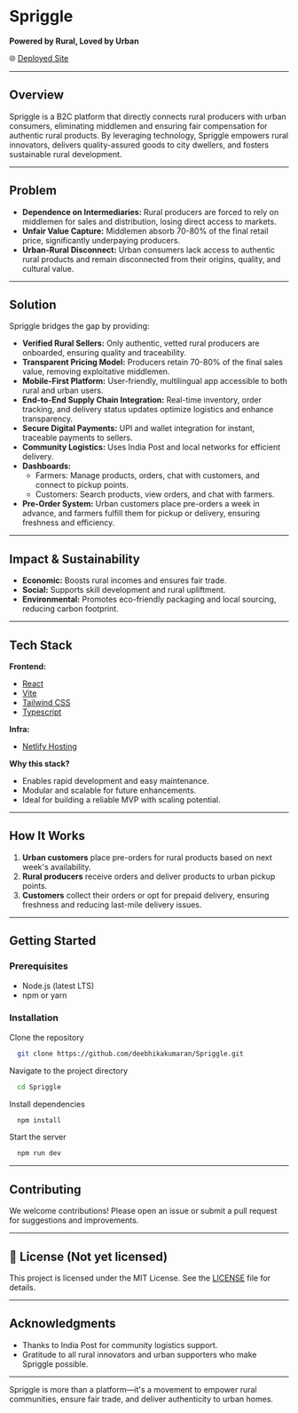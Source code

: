 # Spriggle

**Powered by Rural, Loved by Urban**

🌐 [Deployed Site](https://spriggle.netlify.app/)

---

## Overview

Spriggle is a B2C platform that directly connects rural producers with urban consumers, eliminating middlemen and ensuring fair compensation for authentic rural products. By leveraging technology, Spriggle empowers rural innovators, delivers quality-assured goods to city dwellers, and fosters sustainable rural development.

---

## Problem

- **Dependence on Intermediaries:** Rural producers are forced to rely on middlemen for sales and distribution, losing direct access to markets.
- **Unfair Value Capture:** Middlemen absorb 70-80% of the final retail price, significantly underpaying producers.
- **Urban-Rural Disconnect:** Urban consumers lack access to authentic rural products and remain disconnected from their origins, quality, and cultural value.

---

## Solution

Spriggle bridges the gap by providing:

- **Verified Rural Sellers:** Only authentic, vetted rural producers are onboarded, ensuring quality and traceability.
- **Transparent Pricing Model:** Producers retain 70-80% of the final sales value, removing exploitative middlemen.
- **Mobile-First Platform:** User-friendly, multilingual app accessible to both rural and urban users.
- **End-to-End Supply Chain Integration:** Real-time inventory, order tracking, and delivery status updates optimize logistics and enhance transparency.
- **Secure Digital Payments:** UPI and wallet integration for instant, traceable payments to sellers.
- **Community Logistics:** Uses India Post and local networks for efficient delivery.
- **Dashboards:**  
  - Farmers: Manage products, orders, chat with customers, and connect to pickup points.
  - Customers: Search products, view orders, and chat with farmers.
- **Pre-Order System:** Urban customers place pre-orders a week in advance, and farmers fulfill them for pickup or delivery, ensuring freshness and efficiency.

---

## Impact & Sustainability

- **Economic:** Boosts rural incomes and ensures fair trade.
- **Social:** Supports skill development and rural upliftment.
- **Environmental:** Promotes eco-friendly packaging and local sourcing, reducing carbon footprint.

---

## Tech Stack

**Frontend:**

- [React](https://react.dev/)
- [Vite](https://vitejs.dev/)
- [Tailwind CSS](https://tailwindcss.com/)
- [Typescript](https://www.typescriptlang.org/)

**Infra:**

- [Netlify Hosting](https://www.netlify.com/)

**Why this stack?**
- Enables rapid development and easy maintenance.
- Modular and scalable for future enhancements.
- Ideal for building a reliable MVP with scaling potential.

---

## How It Works

1. **Urban customers** place pre-orders for rural products based on next week's availability.
2. **Rural producers** receive orders and deliver products to urban pickup points.
3. **Customers** collect their orders or opt for prepaid delivery, ensuring freshness and reducing last-mile delivery issues.

---

## Getting Started

### Prerequisites

- Node.js (latest LTS)
- npm or yarn

### Installation

Clone the repository

```bash
  git clone https://github.com/deebhikakumaran/Spriggle.git
```

Navigate to the project directory

```bash
  cd Spriggle
```

Install dependencies

```bash
  npm install
```

Start the server

```bash
  npm run dev
```

---

## Contributing

We welcome contributions! Please open an issue or submit a pull request for suggestions and improvements.

---

## 📜 License (Not yet licensed)

This project is licensed under the MIT License. See the [LICENSE](LICENSE) file for details.

---

## Acknowledgments

- Thanks to India Post for community logistics support.
- Gratitude to all rural innovators and urban supporters who make Spriggle possible.

---

Spriggle is more than a platform—it's a movement to empower rural communities, ensure fair trade, and deliver authenticity to urban homes.
